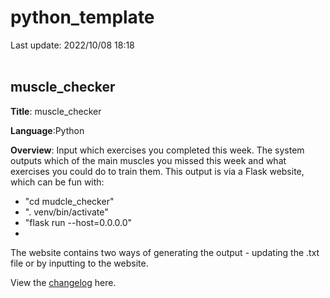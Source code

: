 # python_template
Last update: 2022/10/08 18:18
<br><br>

## muscle_checker

**Title**: muscle_checker

**Language**:Python

**Overview**: Input which exercises you completed this week. The system outputs which of the main muscles you missed this week and what exercises you could do to train them. This output is via a Flask website, which can be fun with:
- "cd mudcle_checker"
- ". venv/bin/activate"
- "flask run --host=0.0.0.0"
- 
The website contains two ways of generating the output - updating the .txt file or by inputting to the website.

View the [changelog](changelog.md) here.


